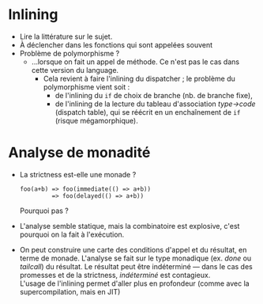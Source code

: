 # Inlining

 - Lire la littérature sur le sujet.
 - À déclencher dans les fonctions qui sont appelées souvent
 - Problème de polymorphisme ?
    - ...lorsque on fait un appel de méthode. Ce n'est pas le cas dans cette version du language.
      - Cela revient à faire l'inlining du dispatcher ; le problème du polymorphisme vient soit :
        - de l'inlining du `if` de choix de branche (nb. de branche fixe),
        - de l'inlining de la lecture du tableau d'association _type→code_ (dispatch table), qui se réécrit en un enchaînement de `if` (risque mégamorphique).

# Analyse de monadité

 - La strictness est-elle une monade ?
    ```
    foo(a+b) => foo(immediate(() => a+b))
             => foo(delayed(() => a+b))
    ```
   Pourquoi pas ?

  - L'analyse semble statique, mais la combinatoire est explosive, c'est pourquoi on la fait à l'exécution.
 
  - On peut construire une carte des conditions d'appel et du résultat, en terme de monade. L'analyse se fait sur le type monadique (ex. _done_ ou _tailcall_) du résultat. Le résultat peut être indéterminé — dans le cas des promesses et de la strictness, _indéterminé_ est contagieux.   
  L'usage de l'inlining permet d'aller plus en profondeur (comme avec la supercompilation, mais en JIT) 